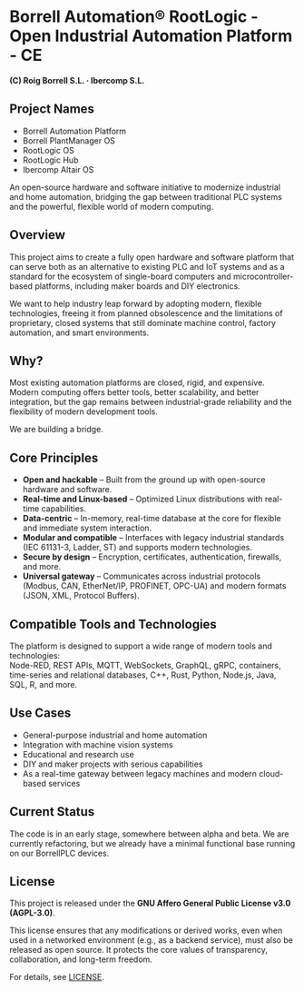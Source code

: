 # Borrell Automation® RootLogic - Open Industrial Automation Platform - CE

**(C) Roig Borrell S.L. · Ibercomp S.L.**

## Project Names

- Borrell Automation Platform  
- Borrell PlantManager OS  
- RootLogic OS  
- RootLogic Hub  
- Ibercomp Altair OS  

An open-source hardware and software initiative to modernize industrial and home automation, bridging the gap between traditional PLC systems and the powerful, flexible world of modern computing.

## Overview

This project aims to create a fully open hardware and software platform that can serve both as an alternative to existing PLC and IoT systems and as a standard for the ecosystem of single-board computers and microcontroller-based platforms, including maker boards and DIY electronics.

We want to help industry leap forward by adopting modern, flexible technologies, freeing it from planned obsolescence and the limitations of proprietary, closed systems that still dominate machine control, factory automation, and smart environments.

## Why?

Most existing automation platforms are closed, rigid, and expensive. Modern computing offers better tools, better scalability, and better integration, but the gap remains between industrial-grade reliability and the flexibility of modern development tools.

We are building a bridge.

## Core Principles

- **Open and hackable** – Built from the ground up with open-source hardware and software.  
- **Real-time and Linux-based** – Optimized Linux distributions with real-time capabilities.  
- **Data-centric** – In-memory, real-time database at the core for flexible and immediate system interaction.  
- **Modular and compatible** – Interfaces with legacy industrial standards (IEC 61131-3, Ladder, ST) and supports modern technologies.  
- **Secure by design** – Encryption, certificates, authentication, firewalls, and more.  
- **Universal gateway** – Communicates across industrial protocols (Modbus, CAN, EtherNet/IP, PROFINET, OPC-UA) and modern formats (JSON, XML, Protocol Buffers).

## Compatible Tools and Technologies

The platform is designed to support a wide range of modern tools and technologies:  
Node-RED, REST APIs, MQTT, WebSockets, GraphQL, gRPC, containers, time-series and relational databases, C++, Rust, Python, Node.js, Java, SQL, R, and more.

## Use Cases

- General-purpose industrial and home automation  
- Integration with machine vision systems  
- Educational and research use  
- DIY and maker projects with serious capabilities  
- As a real-time gateway between legacy machines and modern cloud-based services

## Current Status

The code is in an early stage, somewhere between alpha and beta. We are currently refactoring, but we already have a minimal functional base running on our BorrellPLC devices.

## License

This project is released under the **GNU Affero General Public License v3.0 (AGPL-3.0)**.

This license ensures that any modifications or derived works, even when used in a networked environment (e.g., as a backend service), must also be released as open source. It protects the core values of transparency, collaboration, and long-term freedom.

For details, see [LICENSE](./LICENSE).
